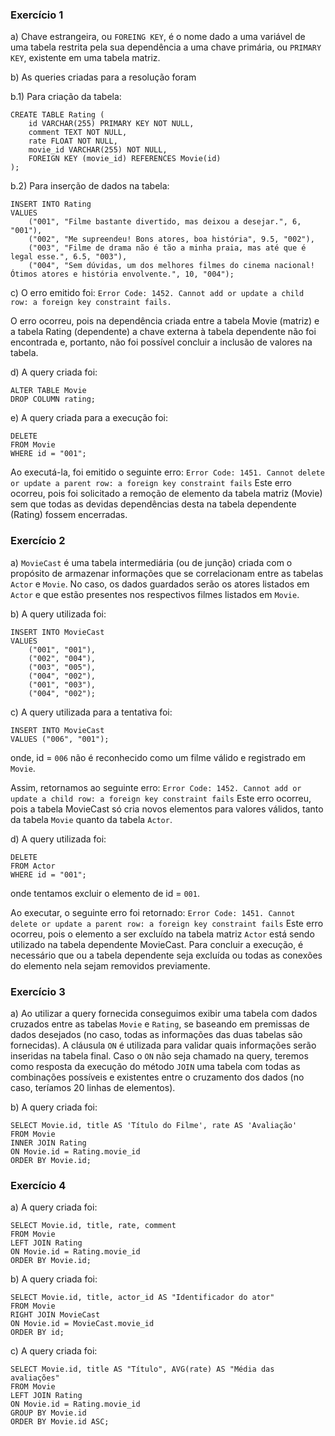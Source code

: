 ### Exercício 1
a) Chave estrangeira, ou `FOREING KEY`, é o nome dado a uma variável de uma tabela restrita pela sua
dependência a uma chave primária, ou `PRIMARY KEY`, existente em uma tabela matriz.

b) As queries criadas para a resolução foram

b.1) Para criação da tabela:
```
CREATE TABLE Rating (
    id VARCHAR(255) PRIMARY KEY NOT NULL,
    comment TEXT NOT NULL,
    rate FLOAT NOT NULL,
    movie_id VARCHAR(255) NOT NULL,
    FOREIGN KEY (movie_id) REFERENCES Movie(id)
);
```

b.2) Para inserção de dados na tabela:
```
INSERT INTO Rating
VALUES
    ("001", "Filme bastante divertido, mas deixou a desejar.", 6, "001"),
    ("002", "Me supreendeu! Bons atores, boa história", 9.5, "002"),
    ("003", "Filme de drama não é tão a minha praia, mas até que é legal esse.", 6.5, "003"),
    ("004", "Sem dúvidas, um dos melhores filmes do cinema nacional! Ótimos atores e história envolvente.", 10, "004");
```

c) O erro emitido foi: 
`Error Code: 1452. Cannot add or update a child row: a foreign key constraint fails.`

O erro ocorreu, pois na dependência criada entre a tabela Movie (matriz) e a tabela Rating (dependente) a chave externa à
tabela dependente não foi encontrada e, portanto, não foi possível concluir a inclusão de valores na tabela.

d) A query criada foi:
```
ALTER TABLE Movie
DROP COLUMN rating;
```

e) A query criada para a execução foi:
```
DELETE
FROM Movie
WHERE id = "001";
```

Ao executá-la, foi emitido o seguinte erro: `Error Code: 1451. Cannot delete or update a parent row: a foreign key constraint fails`
Este erro ocorreu, pois foi solicitado a remoção de elemento da tabela matriz (Movie) sem que todas as devidas dependências desta 
na tabela dependente (Rating) fossem encerradas.

### Exercício 2
a) `MovieCast` é uma tabela intermediária (ou de junção) criada com o propósito de armazenar informações que se correlacionam entre
as tabelas `Actor` e `Movie`. No caso, os dados guardados serão os atores listados em `Actor` e que estão presentes nos respectivos
filmes listados em `Movie`. 

b) A query utilizada foi:
```
INSERT INTO MovieCast
VALUES
    ("001", "001"),
    ("002", "004"),
    ("003", "005"),
    ("004", "002"),
    ("001", "003"),
    ("004", "002");
```

c) A query utilizada para a tentativa foi:
```
INSERT INTO MovieCast
VALUES ("006", "001");
```
onde, id = `006` não é reconhecido como um filme válido e registrado em `Movie`.

Assim, retornamos ao seguinte erro: `Error Code: 1452. Cannot add or update a child row: a foreign key constraint fails`
Este erro ocorreu, pois a tabela MovieCast só cria novos elementos para valores válidos, tanto da tabela `Movie` quanto da
tabela `Actor`.

d) A query utilizada foi:
```
DELETE
FROM Actor
WHERE id = "001";
```
onde tentamos excluir o elemento de id = `001`.

Ao executar, o seguinte erro foi retornado: `Error Code: 1451. Cannot delete or update a parent row: a foreign key constraint fails`
Este erro ocorreu, pois o elemento a ser excluído na tabela matriz `Actor` está sendo utilizado na tabela dependente MovieCast. 
Para concluir a execução, é necessário que ou a tabela dependente seja excluída ou todas as conexões do elemento nela sejam removidos 
previamente.

### Exercício 3 
a) Ao utilizar a query fornecida conseguimos exibir uma tabela com dados cruzados entre as tabelas `Movie` e `Rating`, se baseando em
premissas de dados desejados (no caso, todas as informações das duas tabelas são fornecidas). A cláusula `ON` é utilizada para validar
quais informações serão inseridas na tabela final. Caso o `ON` não seja chamado na query, teremos como resposta da execução do método
`JOIN` uma tabela com todas as combinações possíveis e existentes entre o cruzamento dos dados (no caso, teríamos 20 linhas de elementos).

b) A query criada foi:
```
SELECT Movie.id, title AS 'Título do Filme', rate AS 'Avaliação'
FROM Movie 
INNER JOIN Rating
ON Movie.id = Rating.movie_id
ORDER BY Movie.id;
```

### Exercício 4
a) A query criada foi:
```
SELECT Movie.id, title, rate, comment
FROM Movie
LEFT JOIN Rating
ON Movie.id = Rating.movie_id
ORDER BY Movie.id;
```

b) A query criada foi:
```
SELECT Movie.id, title, actor_id AS "Identificador do ator"
FROM Movie
RIGHT JOIN MovieCast
ON Movie.id = MovieCast.movie_id
ORDER BY id;
```

c) A query criada foi:
```
SELECT Movie.id, title AS "Título", AVG(rate) AS "Média das avaliações"
FROM Movie
LEFT JOIN Rating
ON Movie.id = Rating.movie_id
GROUP BY Movie.id
ORDER BY Movie.id ASC;
```